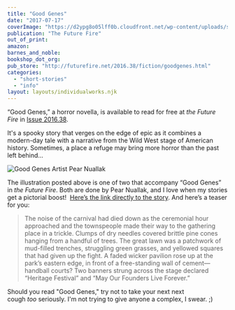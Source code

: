```yaml
---
title: "Good Genes"
date: "2017-07-17"
coverImage: "https://d2ypg8o05lff0b.cloudfront.net/wp-content/uploads/sites/3/pages/f38cover.jpg"
publication: "The Future Fire"
out_of_print:
amazon:
barnes_and_noble:
bookshop_dot_org:
pub_store: "http://futurefire.net/2016.38/fiction/goodgenes.html"
categories:
  - "short-stories"
  - "info"
layout: layouts/individualworks.njk
---
```


“Good Genes,” a horror novella, is available to read for free at _the Future Fire_ in [Issue 2016.38](http://futurefire.net/2016.38/index.html).

It's a spooky story that verges on the edge of epic as it combines a modern-day tale with a narrative from the Wild West stage of American history. Sometimes, a place a refuge may bring more horror than the past left behind…

![Good Genes Artist Pear Nuallak](https://d2ypg8o05lff0b.cloudfront.net/wp-content/uploads/sites/3/pages/pn-goodgenes1.jpg)

The illustration posted above is one of two that accompany “Good Genes” in _the Future Fire_. Both are done by Pear Nuallak, and I love when my stories get a pictorial boost!  [Here’s the link directly to the story](http://futurefire.net/2016.38/fiction/goodgenes.html). And here’s a teaser for you:

> The noise of the carnival had died down as the ceremonial hour approached and the townspeople made their way to the gathering place in a trickle. Clumps of dry needles covered brittle pine cones hanging from a handful of trees. The great lawn was a patchwork of mud-filled trenches, struggling green grasses, and yellowed squares that had given up the fight. A faded wicker pavilion rose up at the park’s eastern edge, in front of a free-standing wall of cement—handball courts? Two banners strung across the stage declared “Heritage Festival” and “May Our Founders Live Forever.”

Should you read "Good Genes," try not to take your next next cough _too_ seriously. I'm not trying to give anyone a complex, I swear. ;)
